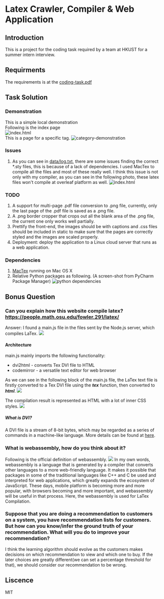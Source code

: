 # Latex Crawler, Compiler & Web Application 

## Introduction
This is a project for the coding task required by a team at HKUST for a summer intern interview.

## Requirments
The requirements is at the [coding-task.pdf](coding-task.pdf)

## Task Solution
### Demonstration
This is a simple local demonstration <br/>
Following is the index page<br/>
![index.html](images/index-demonstration.png)
<br/>
This is a page for a specific tag.
![category-demonstration](images/category-demonstration.png)
  
### Issues
1. As you can see in [data/log.txt](data/log.txt), there are some issues finding the correct *.sty files, 
 this is because of a lack of dependencies. I used MacTex to compile all the files and most of these
 really well. I think this issue is not only with my compiler, as you can see in the following photo, 
 these latex files won't compile at overleaf platform as well.
  ![index.html](images/overleaf-compile-error.png)
  

### TODO
1. A support for multi-page .pdf file conversion to .png file, currently, only the last page of the .pdf
 file is saved as a .png file.
2. A .png border cropper that crops out all the blank area of the .png file, the current one only works well
 partially.
3. Prettify the front-end, the images should be with captions and .css files should be included in static to
 make sure that the pages are correctly styled and the images are scaled properly.
4. Deployment: deploy the application to a Linux cloud server that runs as a web application.

### Dependencies
1. [MacTex](https://tug.org/mactex/mactex-download.html) running on Mac OS X
2. Relative Python packages as following. (A screen-shot from PyCharm Package Manager)
![python dependencies](images/python-dependencies.png)

## Bonus Question
### Can you explain how this website compile latex? https://people.math.osu.edu/fowler.291/latex/

Answer: I found a main.js file in the files sent by the Node.js server, which compiles LaTex.
![](images/main-js.png)

#### Architecture

main.js mainly imports the following functionality:
- dvi2html - converts Tex DVI file to HTML
- codemirror - a versatile text editor for web browser

As  we can see in the following block of the main.js file,
the LaTex text file is firstly converted to a Tex DVI file
using the ***tex*** function, then converted to ***html***.
![](images/main.png)

The compilation result is represented as HTML with a lot of inner
CSS styles.
![](images/latex-html.png)


##### What is DVI?
A DVI file is a stream of 8-bit bytes,
 which may be regarded as a series of 
 commands in a machine-like language.
 More details can be found at 
 [here](https://github.com/tmanderson/dvi-parser/wiki/DVI-Specification-Explained).

### What is webassembly, how do you think about it?
Following is the official definition of webassembly.
![](images/webassembly-definition.png)
In my own words, webassembly is a language that is generated by a
 compiler that converts other languages to a more
 web-friendly language. It makes it possible that packages in some
 of the traditional languages like C++ and C be used and interpreted for web applications,
 which greatly expands the ecosystem of JavaScript. These days, mobile
 platform is becoming more and more popular, with browsers becoming and more important,
 and webassembly will be useful in that process.
 Here, the webassembly is used for LaTex Compilation.
 
 
 ### Suppose that you are doing a recommendation to customers on a system, you have recommendation lists for customers. But how can you know/infer the ground truth of your recommendation. What will you do to improve your recommendation?
I think the learning algorithm should evolve as the customers makes
decisions on which recommendation to view and which one to buy. If the
later choices are greatly different(we can set a percentage threshold for that),
we should consider our recommendation to be wrong.



## Liscence
MIT